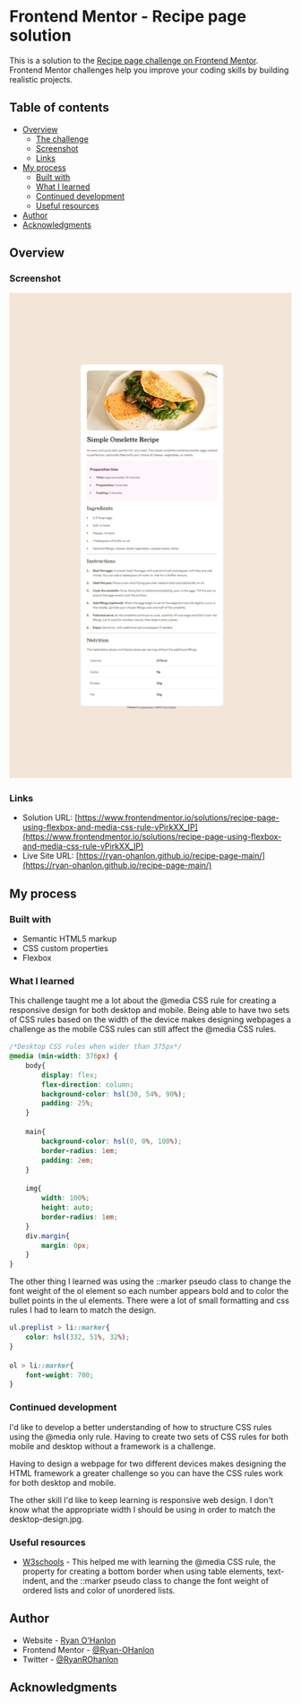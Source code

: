 # Frontend Mentor - Recipe page solution

This is a solution to the [Recipe page challenge on Frontend Mentor](https://www.frontendmentor.io/challenges/recipe-page-KiTsR8QQKm). Frontend Mentor challenges help you improve your coding skills by building realistic projects. 

## Table of contents

- [Overview](#overview)
  - [The challenge](#the-challenge)
  - [Screenshot](#screenshot)
  - [Links](#links)
- [My process](#my-process)
  - [Built with](#built-with)
  - [What I learned](#what-i-learned)
  - [Continued development](#continued-development)
  - [Useful resources](#useful-resources)
- [Author](#author)
- [Acknowledgments](#acknowledgments)

## Overview

### Screenshot

![screenshot](./screenshot.jpeg)

### Links

- Solution URL: [https://www.frontendmentor.io/solutions/recipe-page-using-flexbox-and-media-css-rule-vPirkXX_IP](https://www.frontendmentor.io/solutions/recipe-page-using-flexbox-and-media-css-rule-vPirkXX_IP)
- Live Site URL: [https://ryan-ohanlon.github.io/recipe-page-main/](https://ryan-ohanlon.github.io/recipe-page-main/)

## My process

### Built with

- Semantic HTML5 markup
- CSS custom properties
- Flexbox

### What I learned

This challenge taught me a lot about the @media CSS rule for creating a responsive design for both desktop and mobile. Being able to have two sets of CSS rules based on the width of the device makes designing webpages a challenge as the mobile CSS rules can still affect the @media CSS rules.

```css
/*Desktop CSS rules when wider than 375px*/
@media (min-width: 376px) {
    body{
        display: flex;
        flex-direction: column;    
        background-color: hsl(30, 54%, 90%);
        padding: 25%;
    }

    main{
        background-color: hsl(0, 0%, 100%);
        border-radius: 1em;    
        padding: 2em;
    }

    img{
        width: 100%;
        height: auto;
        border-radius: 1em;
    }
    div.margin{
        margin: 0px;
    }
}
```
The other thing I learned was using the ::marker pseudo class to change the font weight of the ol element so each number appears bold and to color the bullet points in the ul elements. There were a lot of small formatting and css rules I had to learn to match the design.

```css
ul.preplist > li::marker{
    color: hsl(332, 51%, 32%);
}

ol > li::marker{
    font-weight: 700;
}
```

### Continued development

I'd like to develop a better understanding of how to structure CSS rules using the @media only rule. Having to create two sets of CSS rules for both mobile and desktop without a framework is a challenge.

Having to design a webpage for two different devices makes designing the HTML framework a greater challenge so you can have the CSS rules work for both desktop and mobile.

The other skill I'd like to keep learning is responsive web design. I don't know what the appropriate width I should be using in order to match the desktop-design.jpg.

### Useful resources

- [W3schools](https://www.w3schools.com/css/default.asp) - This helped me with learning the @media CSS rule, the property for creating a bottom border when using table elements, text-indent, and the ::marker pseudo class to change the font weight of ordered lists and color of unordered lists.

## Author

- Website - [Ryan O'Hanlon](https://ryan-ohanlon.github.io/)
- Frontend Mentor - [@Ryan-OHanlon](https://www.frontendmentor.io/profile/Ryan-OHanlon)
- Twitter - [@RyanROhanlon](https://x.com/RyanROHanlon)

## Acknowledgments

